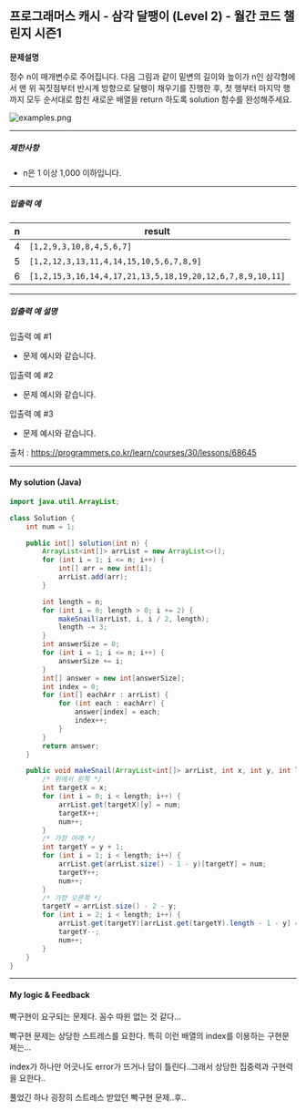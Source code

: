 ## 프로그래머스 캐시 - 삼각 달팽이 (Level 2) - 월간 코드 챌린지 시즌1 

**문제설명**

정수 n이 매개변수로 주어집니다. 다음 그림과 같이 밑변의 길이와 높이가 n인 삼각형에서 맨 위 꼭짓점부터 반시계 방향으로 달팽이 채우기를 진행한 후, 첫 행부터 마지막 행까지 모두 순서대로 합친 새로운 배열을 return 하도록 solution 함수를 완성해주세요.

![examples.png](https://grepp-programmers.s3.ap-northeast-2.amazonaws.com/files/production/e1e53b93-dcdf-446f-b47f-e8ec1292a5e0/examples.png)

------

##### 제한사항

- n은 1 이상 1,000 이하입니다.

------

##### 입출력 예

| n    | result                                                    |
| ---- | --------------------------------------------------------- |
| 4    | `[1,2,9,3,10,8,4,5,6,7]`                                  |
| 5    | `[1,2,12,3,13,11,4,14,15,10,5,6,7,8,9]`                   |
| 6    | `[1,2,15,3,16,14,4,17,21,13,5,18,19,20,12,6,7,8,9,10,11]` |

------

##### 입출력 예 설명

입출력 예 #1

- 문제 예시와 같습니다.

입출력 예 #2

- 문제 예시와 같습니다.

입출력 예 #3

- 문제 예시와 같습니다.



출처 : https://programmers.co.kr/learn/courses/30/lessons/68645

---



#### My solution (Java)

```java
import java.util.ArrayList;

class Solution {
    int num = 1;

    public int[] solution(int n) {
        ArrayList<int[]> arrList = new ArrayList<>();
        for (int i = 1; i <= n; i++) {
            int[] arr = new int[i];
            arrList.add(arr);
        }

        int length = n;
        for (int i = 0; length > 0; i += 2) {
            makeSnail(arrList, i, i / 2, length);
            length -= 3;
        }
        int answerSize = 0;
        for (int i = 1; i <= n; i++) {
            answerSize += i;
        }
        int[] answer = new int[answerSize];
        int index = 0;
        for (int[] eachArr : arrList) {
            for (int each : eachArr) {
                answer[index] = each;
                index++;
            }
        }
        return answer;
    }

    public void makeSnail(ArrayList<int[]> arrList, int x, int y, int length) {
        /* 위에서 왼쪽 */
        int targetX = x;
        for (int i = 0; i < length; i++) {
            arrList.get(targetX)[y] = num;
            targetX++;
            num++;
        }
        /* 가장 아래 */
        int targetY = y + 1;
        for (int i = 1; i < length; i++) {
            arrList.get(arrList.size() - 1 - y)[targetY] = num;
            targetY++;
            num++;
        }
        /* 가장 오른쪽 */
        targetY = arrList.size() - 2 - y;
        for (int i = 2; i < length; i++) {
            arrList.get(targetY)[arrList.get(targetY).length - 1 - y] = num;
            targetY--;
            num++;
        }
    }
}
```

---



#### My logic & Feedback

빡구현이 요구되는 문제다. 꼼수 따윈 없는 것 같다...

빡구현 문제는 상당한 스트레스를 요한다. 특히 이런 배열의 index를 이용하는 구현문제는...

index가 하나만 어긋나도 error가 뜨거나 답이 틀린다..그래서 상당한 집중력과 구현력을 요한다..

풀었긴 하나 굉장히 스트레스 받았던 빡구현 문제..후..



